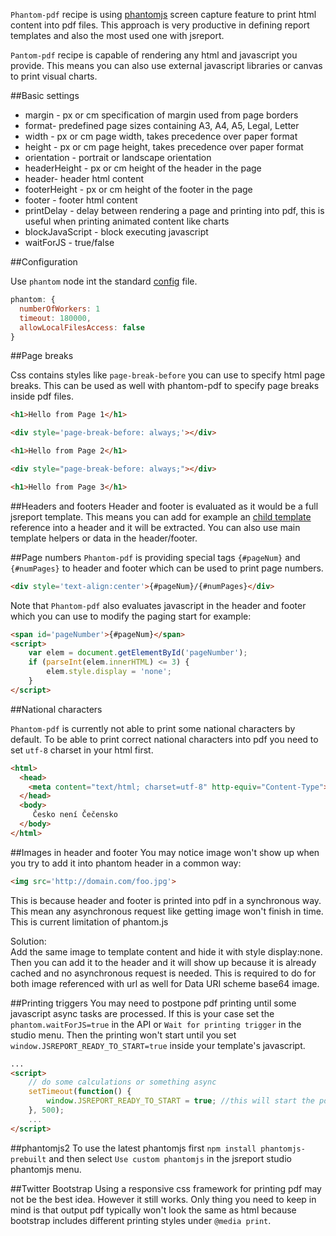 ﻿`Phantom-pdf` recipe is using [phantomjs](http://phantomjs.org/) screen capture feature to print html content into pdf files. This approach is very productive in defining report templates and also the most used one with jsreport.

`Pantom-pdf` recipe is capable of rendering any html and javascript you provide. This means you can also use external javascript libraries or canvas to print visual charts.

##Basic settings

- margin - px or cm specification of margin used from page borders
- format- predefined page sizes containing A3, A4, A5, Legal, Letter
- width - px or cm page width, takes precedence over paper format
- height - px or cm page height, takes precedence over paper format
- orientation - portrait or landscape orientation
- headerHeight - px or cm height of the header in the page
- header- header html content
- footerHeight - px or cm height of the footer in the page
- footer - footer html content
- printDelay - delay between rendering a page and printing into pdf, this is useful when printing animated content like charts
- blockJavaScript - block executing javascript
- waitForJS - true/false

##Configuration

Use `phantom` node int the standard [config](https://github.com/jsreport/jsreport/blob/master/config.md) file.
```js
phantom: {
  numberOfWorkers: 1
  timeout: 180000,
  allowLocalFilesAccess: false
}
```

##Page breaks

Css contains styles like `page-break-before` you can use to specify html page breaks. This can be used as well with phantom-pdf to specify page breaks inside pdf files.

```html
<h1>Hello from Page 1</h1>

<div style='page-break-before: always;'></div>

<h1>Hello from Page 2</h1>

<div style="page-break-before: always;"></div>

<h1>Hello from Page 3</h1>
```

##Headers and footers
Header and footer is evaluated as it would be a full jsreport template. This means you can add for example an [child template](/learn/child-templates) reference into a header and it will be extracted. You can also use main template helpers or data in the header/footer.

##Page numbers
`Phantom-pdf` is providing special tags `{#pageNum}` and `{#numPages}` to header and footer which can be used to print page numbers.
```html
<div style='text-align:center'>{#pageNum}/{#numPages}</div>
```

Note that `Phantom-pdf` also evaluates javascript in the header and footer which you can use to modify the paging start for example:

```html
<span id='pageNumber'>{#pageNum}</span>
<script>
    var elem = document.getElementById('pageNumber');
    if (parseInt(elem.innerHTML) <= 3) {
        elem.style.display = 'none';
    }
</script>
```


##National characters

`Phantom-pdf` is currently not able to print some national characters by default. To be able to print correct national characters into pdf you need to set `utf-8` charset in your html first.

```html
<html>
  <head>
    <meta content="text/html; charset=utf-8" http-equiv="Content-Type">
  </head>
  <body>
     Česko není Čečensko
  </body>
</html>

```

##Images in header and footer
You may notice image won't show up when you try to add it into phantom header in a common way:

```html
<img src='http://domain.com/foo.jpg'>
```
This is because header and footer is printed into pdf in a synchronous way. This mean any asynchronous request like getting image won't finish in time. This is current limitation of phantom.js

Solution:    
Add the same image to template content and hide it with style display:none. Then you can add it to the header and it will show up because it is already cached and no asynchronous request is needed. This is required to do for both image referenced with url as well for Data URI scheme base64 image.

##Printing triggers
You may need to postpone pdf printing until some javascript async tasks are processed. If this is your case set the `phantom.waitForJS=true` in the API or `Wait for printing trigger` in the studio menu. Then the printing won't start until you set `window.JSREPORT_READY_TO_START=true` inside your template's javascript.
```html
...
<script>
    // do some calculations or something async
    setTimeout(function() {
        window.JSREPORT_READY_TO_START = true; //this will start the pdf printing
    }, 500);
    ...
</script>
```

##phantomjs2
To use the latest phantomjs first `npm install phantomjs-prebuilt` and then select `Use custom phantomjs` in the jsreport studio phantomjs menu.

##Twitter Bootstrap
Using a responsive css framework for printing pdf may not be the best idea. However it still works. Only thing you need to keep in mind is that output pdf typically won't look the same as html because bootstrap includes different printing styles under `@media print`. 